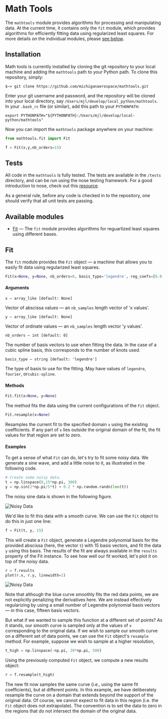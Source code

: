 # Math Tools

The ```mathtools```  module provides algorithms for processing and manipulating
data. At the current time, it contains only the ```fit``` module, which
provides algorithms for efficiently fitting data using regularized least
squares.  For more details on the individual modules, please [see
below](#available-modules).

## Installation

Math tools is currently installed by cloning the git repository to your local
machine and adding the ```mathtools``` path to your Python path. To
clone this repository, simply:

```unix
$~> git clone https://github.com/michiganaerospace/mathtools.git
```

Enter your git username and password, and the repository will be cloned into
your local directory, say ```/Users/mjl/develop/local_python/mathtools```. In
your ```.bash_rc``` file (or similar), add this path to your ```PYTHONPATH```:

```unix
export PYTHONPATH="${PYTHONPATH}:/Users/mjl/develop/local-python/mathtools"
```

Now you can import the ```mathtools``` package anywhere on your machine:

```python
from mathtools.fit import Fit

f = Fit(x,y,nb_orders=15)
```

## Tests

All code in the ```mathtools``` is fully tested. The tests are available in the
```/tests``` directory, and can be run using the nose testing framework. For a
good introduction to nose, check out this
[resource](http://pythontesting.net/framework/nose/nose-introduction/). 

As a general rule, before any code is checked in to the repository, one should
verify that all unit tests are passing.

## Available modules

- [Fit](#fit) — The ```fit``` module provides algorithms for reguarlized least
squares using different bases.


## Fit 

The ```fit``` module provides the ```Fit``` object — a machine that allows you
to easily fit data using regularized least squares. 


```python
Fit(x=None, y=None, nb_orders=0, basis_type='legendre', reg_coefs=[0.0, 0.0, 0.0]) 
```

#### Arguments

```x — array_like [default: None]```
    
Vector of abscissa values — an ```nb_samples``` length vector of 'x values'.

```y — array_like [default: None]```

Vector of ordinate values — an ```nb_samples``` length vector 'y values'.

```nb_orders — int [default: 0]```

The number of basis vectors to use when fitting the data. In the case of a
cubic spline basis, this corresponds to the number of knots used.

```basis_type — string [default: 'legendre']```

The type of basis to use for the fitting. May have values of ```legendre```,
```fourier```, or```cubic-spline```.

#### Methods

```python
Fit.fit(x=None, y=None)
```

The method fits the data using the current configurations of the ```Fit```
object.

```python
Fit.resample(x=None)
```

Resamples the current fit to the specified domain ```x``` using the existing
coefficients. If any part of ```x``` lies outside the original domain of the
fit, the fit values for that region are set to zero.

#### Examples

To get a sense of what ```Fit``` can do, let's try to fit some noisy data. We 
generate a sine wave, and add a little noise to it, as illustrated in the 
following code.

```python
# Create some noisy data.
t = np.linspace(0,15*np.pi, 300)
y = np.sin(2*np.pi/5*t) + 0.2 * np.random.randn(len(t))
```

The noisy sine data is shown in the following figure.

![Noisy Data](https://goo.gl/elq37W)

We'd like to fit this data with a smooth curve. We can use the ```Fit``` object
to do this in just one line:

```python
f = Fit(t, y, 15)
```

This will create a ```Fit``` object, generate a Legendre polynomial basis for
the provided abscissa (here, the vector ```t```) with 15 basis vectors, and fit
the data ```y``` using this basis. The results of the fit are always available
in the ```results``` property of the Fit instance. To see how well our fit 
worked, let's plot it on top of the noisy data.

```python
r = f.results
plot(r.x, r.y, linewidth=2)
```

![Noisy Data](https://goo.gl/9ozbXw)

Note that although the blue curve smoothly fits the red data points, we are not
explicitly penalizing the derivatives here. We are instead effectively
regularizing by using a small number of Legendre polynomial basis vectors — in
this case, fifteen basis vectors.

But what if we wanted to sample this function at a different set of points? As
it stands, our smooth curve is sampled only at the values of ```x```
corresponding to the original data. If we wish to sample our smooth curve on a
different set of data points, we can use the ```Fit``` object's ```resample```
method. For example, suppose we wish to sample at a higher resolution,

```python
t_high = np.linspace(-np.pi, 20*np.pi, 500)
```

Using the previously computed ```Fit``` object, we compute a new results
object:

```python 
r = f.resample(t_high) 
```

The new fit now samples the same curve (i.e., using the same fit coefficients),
but at different points. In this example, we have deliberately resample the
curve on a domain that extends beyond the support of the original data. Of
course, we cannot expect to fit data in this region (i.e. the ```Fit``` object
does not extrapolate). The convention is to set the data to zero in the regions
that do not intersect the domain of the original data.  
